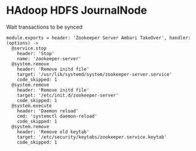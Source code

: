 
# HAdoop HDFS JournalNode

Wait transactions to be synced

    module.exports = header: 'Zookeeper Server Ambari TakeOver', handler: (options) ->
      @service.stop
        header: 'Stop'
        name: 'zookeeper-server'
      @system.remove
        header: 'Remove initd file'
        target: '/usr/lib/systemd/system/zookeeper-server.service'
        code_skipped: 1
      @system.remove
        header: 'Remove initd file'
        target: '/etc/init.d/zookeeper-server'
        code_skipped: 1
      @system.execute
        header: 'Daemon reload'
        cmd: 'systemctl daemon-reload'
        code_skipped: 1
      @system.remove
        header: 'Remove old keytab'
        target: '/etc/security/keytabs/zookeeper.service.keytab'
        code_skipped: 1